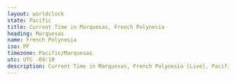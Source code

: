 ```yaml
---
layout: worldclock
state: Pacific
title: Current Time in Marquesas, French Polynesia
heading: Marquesas
name: French Polynesia
iso: PF
timezone: Pacific/Marquesas
utc: UTC -09:18
description: Current Time in Marquesas, French Polynesia [Live], Pacific. Live update now time in Marquesas, timezone Pacific/Marquesas, UTC -09:18, Country ISO code & Current Local Time.
---
```


